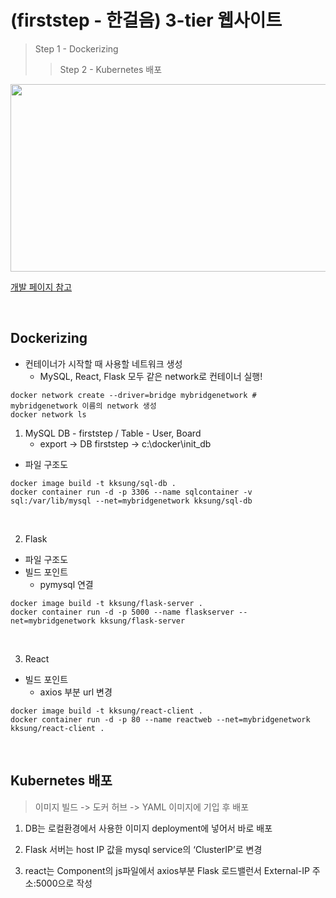 # (firststep - 한걸음) 3-tier 웹사이트
> Step 1 - Dockerizing
> > Step 2 - Kubernetes 배포
<img src="https://github.com/kksung/ssg_kubernetes/assets/110016279/c0d1c189-4ddd-406c-89e2-b964d9cafb5a" width=750 height=300>

[개발 페이지 참고](https://github.com/kksung/temp-firststep)

<br>

## Dockerizing

* 컨테이너가 시작할 때 사용할 네트워크 생성
  - MySQL, React, Flask 모두 같은 network로 컨테이너 실행! 
```
docker network create --driver=bridge mybridgenetwork # mybridgenetwork 이름의 network 생성
docker network ls
```

1. MySQL DB - firststep / Table - User, Board
   - export ﻿-> DB firststep -> ﻿c:\docker\init_db

- 파일 구조도

```
docker image build -t kksung/sql-db .
docker container run -d -p 3306 --name sqlcontainer -v sql:/var/lib/mysql --net=mybridgenetwork kksung/sql-db
```

<br>

2. Flask
- 파일 구조도
- 빌드 포인트
  - pymysql 연결 
```
docker image build -t kksung/flask-server .
docker container run -d -p 5000 --name flaskserver --net=mybridgenetwork kksung/flask-server
```

<br>

3. React
- 빌드 포인트
  - axios 부분 url 변경
```
docker image build -t kksung/react-client .
docker container run -d -p 80 --name reactweb --net=mybridgenetwork kksung/react-client .
```

<br>

## Kubernetes 배포
> 이미지 빌드 -> 도커 허브 -> YAML 이미지에 기입 후 배포

1. ﻿DB는 로컬환경에서 사용한 이미지 deployment에 넣어서 바로 배포

2. ﻿Flask 서버는 host IP 값을 mysql service의 ‘ClusterIP’로 변경

3. r﻿eact는 Component의 js파일에서 axios부분 Flask 로드밸런서 External-IP 주소:5000으로 작성
